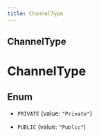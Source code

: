 ```yaml
---
title: ChannelType
---
```

## ChannelType


# ChannelType

## Enum


* `PRIVATE` (value: `"Private"`)

* `PUBLIC` (value: `"Public"`)



